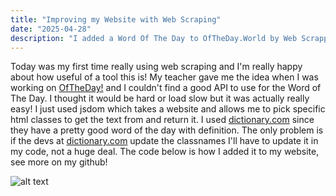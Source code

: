```yaml
---
title: "Improving my Website with Web Scraping"
date: "2025-04-28"
description: "I added a Word Of The Day to OfTheDay.World by Web Scrapping Dictionary.com"
---
```


Today was my first time really using web scraping and I'm really happy about how useful of a tool this is!
My teacher gave me the idea when I was working on [OfTheDay!](https://www.oftheday.world/) and I couldn't find a good API to use for the Word of The Day.
I thought it would be hard or load slow but it was actually really easy!
I just used jsdom which takes a website and allows me to pick specific html classes to get the text from and return it. I used [dictionary.com](https://www.dictionary.com) since they have a pretty good word of the day with definition. The only problem is if the devs at [dictionary.com](https://www.dictionary.com) update the classnames I'll have to update it in my code, not a huge deal. The code below is how I added it to my website, see more on my github!

![alt text](/images/blog-images/code.png)
 